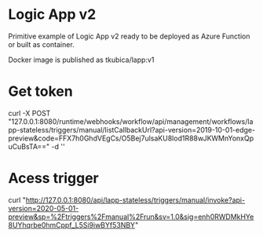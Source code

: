 # Logic App v2
Primitive example of Logic App v2 ready to be deployed as Azure Function or built as container.

Docker image is published as tkubica/lapp:v1

# Get token
curl -X POST "127.0.0.1:8080/runtime/webhooks/workflow/api/management/workflows/lapp-stateless/triggers/manual/listCallbackUrl?api-version=2019-10-01-edge-preview&code=FFX7h0GhdVEgCs/O5Bej7ulsaKU8lod1R88wJKWMnYonxQpuCuBsTA==" -d ''

# Acess trigger
curl "http://127.0.0.1:8080/api/lapp-stateless/triggers/manual/invoke?api-version=2020-05-01-preview&sp=%2Ftriggers%2Fmanual%2Frun&sv=1.0&sig=enh0RWDMkHYe8UYhqrbe0hmCppf_L5Si9iwBYf53NBY"